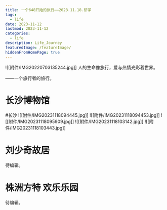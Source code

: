 ```yaml
---
title: 一个648开始的旅行——2023.11.18.研学
tags:
  - life
date: 2023-11-12
lastmod: 2023-11-12
categories:
  - life
description: Life_Journey
featuredImage: /featureImage/
hiddenFromHomePage: true
---
```

![[附件/IMG20220703135244.jpg]]
人的生命像旅行，爱与热情光彩着世界。

——一个旅行者的旅行。

# 长沙博物馆
#长沙
![[附件/IMG20231118094445.jpg]]
![[附件/IMG20231118094453.jpg]]
![[附件/IMG20231118095909.jpg]]
![[附件/IMG20231118103142.jpg]]
![[附件/IMG20231118103443.jpg]]
# 刘少奇故居
待编辑。

# 株洲方特 欢乐乐园
待编辑。